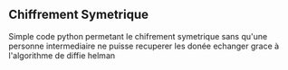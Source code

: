## Chiffrement Symetrique

Simple code python permetant le chifrement symetrique sans qu'une personne intermediaire ne puisse recuperer les donée echanger grace à l'algorithme de diffie helman
